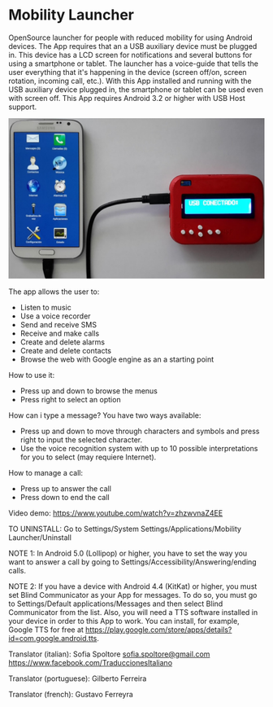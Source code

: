 # Mobility Launcher

OpenSource launcher for people with reduced mobility for using Android devices. The App requires that an a USB auxiliary device must be plugged in. This device has a LCD screen for notifications and several buttons for using a smartphone or tablet. The launcher has a voice-guide that tells the user everything that it's happening in the device (screen off/on, screen rotation, incoming call, etc.). With this App installed and running with the USB auxiliary device plugged in, the smartphone or tablet can be used even with screen off. This App requires Android 3.2 or higher with USB Host support.

![alt screenshot](https://raw.githubusercontent.com/lrusso/MobilityLauncher/master/Screenshot.jpg)

The app allows the user to:
- Listen to music
- Use a voice recorder
- Send and receive SMS
- Receive and make calls
- Create and delete alarms
- Create and delete contacts
- Browse the web with Google engine as an a starting point

How to use it:
- Press up and down to browse the menus
- Press right to select an option

How can i type a message? You have two ways available:
- Press up and down to move through characters and symbols and press right to input the selected character.
- Use the voice recognition system with up to 10 possible interpretations for you to select (may requiere Internet).

How to manage a call:
- Press up to answer the call
- Press down to end the call

Video demo:
https://www.youtube.com/watch?v=zhzwvnaZ4EE

TO UNINSTALL: Go to Settings/System Settings/Applications/Mobility Launcher/Uninstall

NOTE 1: In Android 5.0 (Lollipop) or higher, you have to set the way you want to answer a call by going to Settings/Accessibility/Answering/ending calls.

NOTE 2: If you have a device with Android 4.4 (KitKat) or higher, you must set Blind Communicator as your App for messages. To do so, you must go to Settings/Default applications/Messages and then select Blind Communicator from the list. Also, you will need a TTS software installed in your device in order to this App to work. You can install, for example, Google TTS for free at https://play.google.com/store/apps/details?id=com.google.android.tts.

Translator (italian): Sofia Spoltore <sofia.spoltore@gmail.com> https://www.facebook.com/TraduccionesItaliano

Translator (portuguese): Gilberto Ferreira

Translator (french): Gustavo Ferreyra
